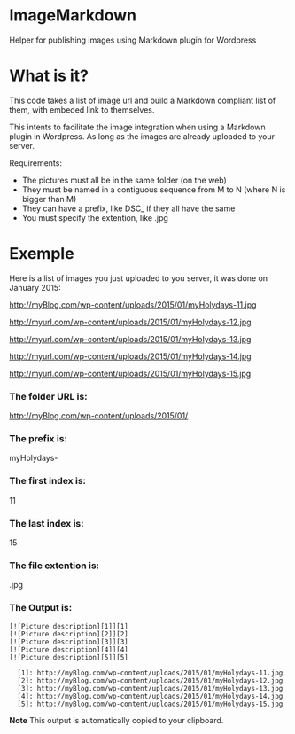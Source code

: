 # ImageMarkdown
Helper for publishing images using Markdown plugin for Wordpress

# What is it?

This code takes a list of image url and build a Markdown compliant list of them, with embeded link to themselves.

This intents to facilitate the image integration when using a Markdown plugin in Wordpress. As long as the images are already uploaded to your server.

Requirements:
- The pictures must all be in the same folder (on the web)
- They must be named in a contiguous sequence from M to N (where N is bigger than M)
- They can have a prefix, like DSC_ if they all have the same
- You must specify the extention, like .jpg

# Exemple

Here is a list of images you just uploaded to you server, it was done on January 2015:

http://myBlog.com/wp-content/uploads/2015/01/myHolydays-11.jpg

http://myurl.com/wp-content/uploads/2015/01/myHolydays-12.jpg

http://myurl.com/wp-content/uploads/2015/01/myHolydays-13.jpg

http://myurl.com/wp-content/uploads/2015/01/myHolydays-14.jpg

http://myurl.com/wp-content/uploads/2015/01/myHolydays-15.jpg

### The folder URL is:
http://myBlog.com/wp-content/uploads/2015/01/

### The prefix is: 
myHolydays-

### The first index is:
11

### The last index is: 
15

### The file extention is:
.jpg


### The Output is:

```
[![Picture description][1]][1]
[![Picture description][2]][2]
[![Picture description][3]][3]
[![Picture description][4]][4]
[![Picture description][5]][5]

  [1]: http://myBlog.com/wp-content/uploads/2015/01/myHolydays-11.jpg
  [2]: http://myBlog.com/wp-content/uploads/2015/01/myHolydays-12.jpg
  [3]: http://myBlog.com/wp-content/uploads/2015/01/myHolydays-13.jpg
  [4]: http://myBlog.com/wp-content/uploads/2015/01/myHolydays-14.jpg
  [5]: http://myBlog.com/wp-content/uploads/2015/01/myHolydays-15.jpg

```

**Note** This output is automatically copied to your clipboard.
